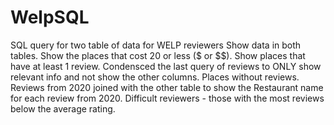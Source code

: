 # WelpSQL
SQL query for two table of data for WELP reviewers
Show data in both tables.
Show the places that cost 20 or less ($ or $$).
Show places that have at least 1 review.
Condensced the last query of reviews to ONLY show relevant info and not show the other columns.
Places without reviews.
Reviews from 2020 joined with the other table to show the Restaurant name for each review from 2020.
Difficult reviewers - those with the most reviews below the average rating. 
